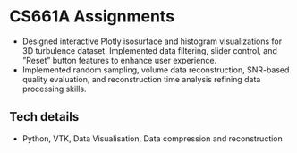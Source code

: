 # CS661A Assignments

- Designed interactive Plotly isosurface and histogram visualizations for 3D turbulence dataset. Implemented data filtering, slider control, and ”Reset” button features to enhance user experience.
- Implemented random sampling, volume data reconstruction, SNR-based quality evaluation, and reconstruction time analysis refining data processing skills.

 ## Tech details
 - Python, VTK, Data Visualisation, Data compression and reconstruction
